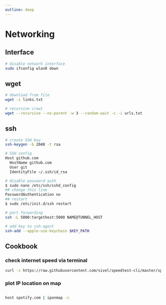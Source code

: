 ```yaml
---
outline: deep
---
```


# Networking

## Interface

```bash
# disable network interface
sudo ifconfig wlan0 down
```

## wget

```bash
# download from file
wget -i links.txt

# recursive crawl
wget --recursive --no-parent -w 3 --random-wait -c -i urls.txt
```

## ssh

```bash
# create SSH key
ssh-keygen -b 2048 -t rsa

# SSH config
Host github.com
  HostName github.com
  User git
  IdentityFile ~/.ssh/id_rsa

# disable password auth
$ sudo nano /etc/ssh/sshd_config
## change this line
PasswordAuthentication no
## restart
$ sudo /etc/init.d/ssh restart

# port forwarding
ssh -L 5000:targethost:5000 NAME@TUNNEL_HOST

# add key to ssh-agent
ssh-add --apple-use-keychain $KEY_PATH
```

## Cookbook

### check internet speed via terminal

```bash
curl -s https://raw.githubusercontent.com/sivel/speedtest-cli/master/speedtest.py | python -
```

### plot IP location on map

```bash

host spotify.com | iponmap -c
```
